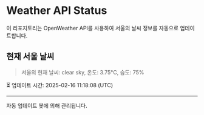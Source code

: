 
# Weather API Status

이 리포지토리는 OpenWeather API를 사용하여 서울의 날씨 정보를 자동으로 업데이트합니다.

## 현재 서울 날씨
> 서울의 현재 날씨: clear sky, 온도: 3.75°C, 습도: 75%

⏳ 업데이트 시간: 2025-02-16 11:18:08 (UTC)

---
자동 업데이트 봇에 의해 관리됩니다.
